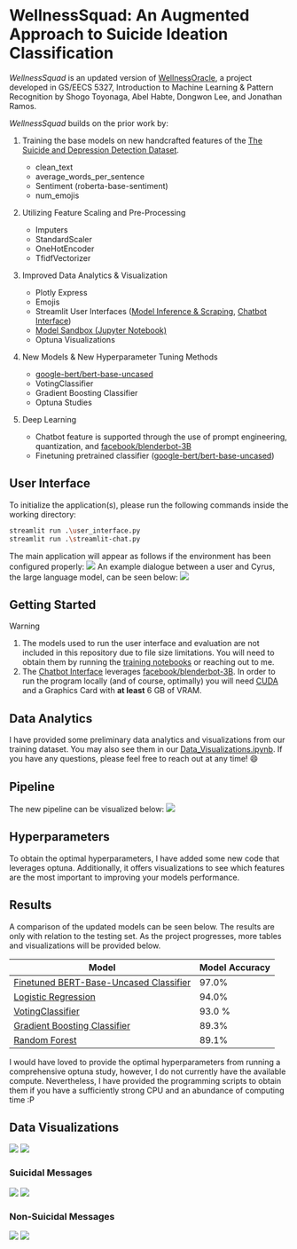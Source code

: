 # WellnessSquad: An Augmented Approach to Suicide Ideation Classification


*WellnessSquad* is an updated version of [WellnessOracle](https://github.com/stoyonaga/EECS5327_WellnessOracle), a project developed in GS/EECS 5327, Introduction to Machine Learning & Pattern Recognition by Shogo Toyonaga, Abel Habte, Dongwon Lee, and Jonathan Ramos.

*WellnessSquad* builds on the prior work by:

1. Training the base models on new handcrafted features of the [The Suicide and Depression Detection Dataset](https://www.kaggle.com/datasets/nikhileswarkomati/suicide-watch/data).
    - clean_text
    - average_words_per_sentence
    - Sentiment (roberta-base-sentiment)
    - num_emojis

2. Utilizing Feature Scaling and Pre-Processing 
    - Imputers 
    - StandardScaler 
    - OneHotEncoder 
    - TfidfVectorizer

3. Improved Data Analytics & Visualization
    - Plotly Express 
    - Emojis
    - Streamlit User Interfaces ([Model Inference & Scraping](https://github.com/stoyonaga/WellnessSquad/blob/main/user_interface.py), [Chatbot Interface](https://github.com/stoyonaga/WellnessSquad/blob/main/streamlit-chat.py))
    - [Model Sandbox (Jupyter Notebook)](https://github.com/stoyonaga/WellnessSquad/blob/main/model_playground.ipynb)
    - Optuna Visualizations

4. New Models & New Hyperparameter Tuning Methods
    - [google-bert/bert-base-uncased](https://huggingface.co/google-bert/bert-base-uncased)
    - VotingClassifier
    - Gradient Boosting Classifier
    - Optuna Studies

5. Deep Learning
    - Chatbot feature is supported through the use of prompt engineering, quantization, and [facebook/blenderbot-3B](https://huggingface.co/facebook/blenderbot-3B)
    - Finetuning pretrained classifier ([google-bert/bert-base-uncased](https://huggingface.co/google-bert/bert-base-uncased))

## User Interface
To initialize the application(s), please run the following commands inside the working directory:
```bash
streamlit run .\user_interface.py
streamlit run .\streamlit-chat.py
```
The main application will appear as follows if the environment has been configured properly:
![](images/streamlit.png)
An example dialogue between a user and Cyrus, the large language model, can be seen below:
![](images/streamlit-chat.png)

## Getting Started
> [!WARNING]
> 1. The models used to run the user interface and evaluation are not included in this repository due to file size limitations. You will need to obtain them by running the [training notebooks](https://github.com/stoyonaga/WellnessSquad/tree/main/Notebooks/Models) or reaching out to me.
> 2. The [Chatbot Interface](https://github.com/stoyonaga/WellnessSquad/blob/main/streamlit-chat.py) leverages [facebook/blenderbot-3B](https://huggingface.co/facebook/blenderbot-3B). In order to run the program locally (and of course, optimally) you will need [CUDA](https://developer.nvidia.com/cuda-downloads) and a Graphics Card with **at least** 6 GB of VRAM.

## Data Analytics
I have provided some preliminary data analytics and visualizations from our training dataset. You may also see them in our [Data_Visualizations.ipynb](https://github.com/stoyonaga/WellnessSquad/blob/main/Notebooks/Dataset_Visualizations.ipynb). If you have any questions, please feel free to reach out at any time! :smile: 

## Pipeline 
The new pipeline can be visualized below:
![](images/pipeline.png)

## Hyperparameters
To obtain the optimal hyperparameters, I have added some new code that leverages optuna. Additionally, it offers visualizations to see which features are the most important to improving your models performance.

## Results 
A comparison of the updated models can be seen below. The results are only with relation to the testing set.
As the project progresses, more tables and visualizations will be provided below.

| Model  | Model Accuracy | 
| ------------- | ------------- | 
| [Finetuned BERT-Base-Uncased Classifier](https://github.com/stoyonaga/WellnessSquad/blob/main/Notebooks/Models/FinetunedBERTClassifier.ipynb) | 97.0% | 
| [Logistic Regression](https://github.com/stoyonaga/WellnessSquad/blob/main/Notebooks/Models/LogisticRegression.ipynb) | 94.0% | 
| [VotingClassifier](https://github.com/stoyonaga/WellnessSquad/blob/main/Notebooks/Models/VotingClassifier.ipynb) | 93.0 %|
| [Gradient Boosting Classifier](https://github.com/stoyonaga/WellnessSquad/blob/main/Notebooks/Models/GradientBoosting.ipynb) | 89.3% | 
| [Random Forest](https://github.com/stoyonaga/WellnessSquad/blob/main/Notebooks/Models/RandomForest.ipynb)  | 89.1% |


I would have loved to provide the optimal hyperparameters from running a comprehensive optuna study, however, I do not currently have the available compute.
Nevertheless, I have provided the programming scripts to obtain them if you have a sufficiently strong CPU and an abundance of computing time :P 

## Data Visualizations
![](images/sentiment.png)
![](images/labels.png)

### Suicidal Messages
![](images/suicide_emojis.png)
![](images/suicide_wordcloud.png)
### Non-Suicidal Messages
![](images/control_emojis.png)
![](images/control_wordcloud.png)


